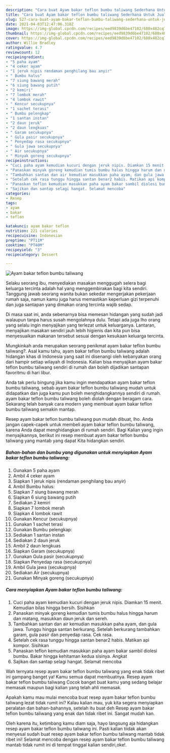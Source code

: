 ```yaml
---
description: "Cara buat Ayam bakar teflon bumbu taliwang Sederhana Untuk Jualan"
title: "Cara buat Ayam bakar teflon bumbu taliwang Sederhana Untuk Jualan"
slug: 527-cara-buat-ayam-bakar-teflon-bumbu-taliwang-sederhana-untuk-jualan
date: 2021-04-03T12:47:06.318Z
image: https://img-global.cpcdn.com/recipes/eed9839d6be47102/680x482cq70/ayam-bakar-teflon-bumbu-taliwang-foto-resep-utama.jpg
thumbnail: https://img-global.cpcdn.com/recipes/eed9839d6be47102/680x482cq70/ayam-bakar-teflon-bumbu-taliwang-foto-resep-utama.jpg
cover: https://img-global.cpcdn.com/recipes/eed9839d6be47102/680x482cq70/ayam-bakar-teflon-bumbu-taliwang-foto-resep-utama.jpg
author: Willie Bradley
ratingvalue: 4.7
reviewcount: 12
recipeingredient:
- "5 paha ayam"
- "4 ceker ayam"
- "1 jeruk nipis rendaman penghilang bau anyir"
- " Bumbu halus"
- "7 siung bawang merah"
- "6 siung bawang putih"
- "2 kemiri"
- "7 lombok merah"
- "4 lombok rawit"
- " Kencur secukupnya"
- "1 sachet terasi"
- " Bumbu pelengkap"
- "1 santan instan"
- "2 daun jeruk"
- "2 daun lengkuas"
- " Garam secukupnya"
- " Gula pasir secukupnya"
- " Penyedap rasa secukupnya"
- " Gula jawa secukupnya"
- " Air secukupnya"
- " Minyak goreng secukupnya"
recipeinstructions:
- "Cuci paha ayam kemudian kucuri dengan jeruk nipis. Diamkan 15 menit. Kemudian bilas hingga bersih. Sisihkan"
- "Panaskan minyak goreng kemudian tumis bumbu halus hingga harum dan matang, masukkan daun jeruk dan sereh."
- "Tambahkan santan dan air kemudian masukkan paha ayam, dan gula jawa. Tunggu hingga santan berkurang. Setelah berkurang tambahkan garam, gula pasir dan penyedap rasa. Cek rasa."
- "Setelah cek rasa tunggu hingga santan benar2 habis. Matikan api kompor. Sisihkan"
- "Panaskan teflon kemudian masukkan paha ayam bakar sambil diolesi bumbu. Bakar hingga kehitaman kedua sisinya. Angkat"
- "Sajikan dan santap selagi hangat. Selamat mencoba"
categories:
- Resep
tags:
- ayam
- bakar
- teflon

katakunci: ayam bakar teflon 
nutrition: 221 calories
recipecuisine: Indonesian
preptime: "PT11M"
cooktime: "PT40M"
recipeyield: "3"
recipecategory: Dessert

---
```



![Ayam bakar teflon bumbu taliwang](https://img-global.cpcdn.com/recipes/eed9839d6be47102/680x482cq70/ayam-bakar-teflon-bumbu-taliwang-foto-resep-utama.jpg)

Selaku seorang ibu, menyediakan masakan menggugah selera bagi keluarga tercinta adalah hal yang menggembirakan bagi kita sendiri. Tanggung jawab seorang  wanita bukan sekedar mengerjakan pekerjaan rumah saja, namun kamu juga harus memastikan keperluan gizi terpenuhi dan juga santapan yang dimakan orang tercinta wajib sedap.

Di masa  saat ini, anda sebenarnya bisa memesan hidangan yang sudah jadi walaupun tanpa harus susah mengolahnya dulu. Tetapi ada juga lho orang yang selalu ingin menyajikan yang terlezat untuk keluarganya. Lantaran, menyajikan masakan sendiri jauh lebih higienis dan kita pun bisa menyesuaikan makanan tersebut sesuai dengan kesukaan keluarga tercinta. 



Mungkinkah anda merupakan seorang penikmat ayam bakar teflon bumbu taliwang?. Asal kamu tahu, ayam bakar teflon bumbu taliwang adalah hidangan khas di Indonesia yang saat ini disenangi oleh kebanyakan orang dari hampir setiap wilayah di Indonesia. Kalian bisa menyajikan ayam bakar teflon bumbu taliwang sendiri di rumah dan boleh dijadikan santapan favoritmu di hari libur.

Anda tak perlu bingung jika kamu ingin mendapatkan ayam bakar teflon bumbu taliwang, sebab ayam bakar teflon bumbu taliwang mudah untuk didapatkan dan juga kamu pun boleh menghidangkannya sendiri di rumah. ayam bakar teflon bumbu taliwang boleh diolah dengan beragam cara. Sekarang telah banyak cara modern yang membuat ayam bakar teflon bumbu taliwang semakin mantap.

Resep ayam bakar teflon bumbu taliwang pun mudah dibuat, lho. Anda jangan capek-capek untuk membeli ayam bakar teflon bumbu taliwang, karena Anda dapat menghidangkan di rumah sendiri. Bagi Kalian yang ingin menyajikannya, berikut ini resep membuat ayam bakar teflon bumbu taliwang yang mantab yang dapat Kita hidangkan sendiri.

<!--inarticleads1-->

##### Bahan-bahan dan bumbu yang digunakan untuk menyiapkan Ayam bakar teflon bumbu taliwang:

1. Gunakan 5 paha ayam
1. Ambil 4 ceker ayam
1. Siapkan 1 jeruk nipis (rendaman penghilang bau anyir)
1. Ambil  Bumbu halus:
1. Siapkan 7 siung bawang merah
1. Siapkan 6 siung bawang putih
1. Sediakan 2 kemiri
1. Siapkan 7 lombok merah
1. Siapkan 4 lombok rawit
1. Gunakan  Kencur (secukupnya)
1. Gunakan 1 sachet terasi
1. Gunakan  Bumbu pelengkap:
1. Sediakan 1 santan instan
1. Sediakan 2 daun jeruk
1. Ambil 2 daun lengkuas
1. Siapkan  Garam (secukupnya)
1. Gunakan  Gula pasir (secukupnya)
1. Siapkan  Penyedap rasa (secukupnya)
1. Ambil  Gula jawa (secukupnya)
1. Sediakan  Air (secukupnya)
1. Gunakan  Minyak goreng (secukupnya)




<!--inarticleads2-->

##### Cara menyiapkan Ayam bakar teflon bumbu taliwang:

1. Cuci paha ayam kemudian kucuri dengan jeruk nipis. Diamkan 15 menit. Kemudian bilas hingga bersih. Sisihkan
1. Panaskan minyak goreng kemudian tumis bumbu halus hingga harum dan matang, masukkan daun jeruk dan sereh.
1. Tambahkan santan dan air kemudian masukkan paha ayam, dan gula jawa. Tunggu hingga santan berkurang. Setelah berkurang tambahkan garam, gula pasir dan penyedap rasa. Cek rasa.
1. Setelah cek rasa tunggu hingga santan benar2 habis. Matikan api kompor. Sisihkan
1. Panaskan teflon kemudian masukkan paha ayam bakar sambil diolesi bumbu. Bakar hingga kehitaman kedua sisinya. Angkat
1. Sajikan dan santap selagi hangat. Selamat mencoba




Wah ternyata resep ayam bakar teflon bumbu taliwang yang enak tidak ribet ini gampang banget ya! Kamu semua dapat membuatnya. Resep ayam bakar teflon bumbu taliwang Cocok banget buat kamu yang sedang belajar memasak maupun bagi kalian yang telah ahli memasak.

Apakah kamu mau mulai mencoba buat resep ayam bakar teflon bumbu taliwang lezat tidak rumit ini? Kalau kalian mau, yuk kita segera menyiapkan peralatan dan bahan-bahannya, setelah itu buat deh Resep ayam bakar teflon bumbu taliwang yang enak dan tidak ribet ini. Sangat mudah kan. 

Oleh karena itu, ketimbang kamu diam saja, hayo langsung aja hidangkan resep ayam bakar teflon bumbu taliwang ini. Pasti kalian tiidak akan menyesal sudah buat resep ayam bakar teflon bumbu taliwang mantab tidak ribet ini! Selamat mencoba dengan resep ayam bakar teflon bumbu taliwang mantab tidak rumit ini di tempat tinggal kalian sendiri,oke!.

